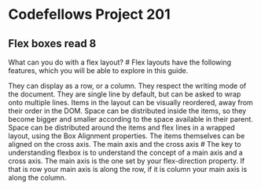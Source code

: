 
# Codefellows Project 201

## Flex boxes read 8

What can you do with a flex layout? #
Flex layouts have the following features, which you will be able to explore in this guide.

They can display as a row, or a column.
They respect the writing mode of the document.
They are single line by default, but can be asked to wrap onto multiple lines.
Items in the layout can be visually reordered, away from their order in the DOM.
Space can be distributed inside the items, so they become bigger and smaller according to the space available in their parent.
Space can be distributed around the items and flex lines in a wrapped layout, using the Box Alignment properties.
The items themselves can be aligned on the cross axis.
The main axis and the cross axis #
The key to understanding flexbox is to understand the concept of a main axis and a cross axis. The main axis is the one set by your flex-direction property. If that is row your main axis is along the row, if it is column your main axis is along the column.